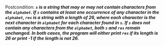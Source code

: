 Postcondition: ***`s` is a string that may or may not contain characters from the `alphabet`. If `s` contains at least one occurrence of any character in the `alphabet`, `res` is a string with a length of 26, where each character is the next character in `alphabet` for each character found in `s`. If `s` does not contain any characters from the `alphabet`, both `s` and `res` remain unchanged. In both cases, the program will either print `res` if its length is 26 or print -1 if the length is not 26.***